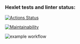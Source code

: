 ### Hexlet tests and linter status:

[![Actions Status](https://github.com/Kverde/backend-project-lvl1/workflows/hexlet-check/badge.svg)](https://github.com/Kverde/backend-project-lvl1/actions)

[![Maintainability](https://api.codeclimate.com/v1/badges/bed0de34dfb7c405f71b/maintainability)](https://codeclimate.com/github/Kverde/backend-project-lvl1/maintainability)

![example workflow](https://github.com/kverde/backend-project-lvl1/actions/workflows/node.js/badge.svg)
